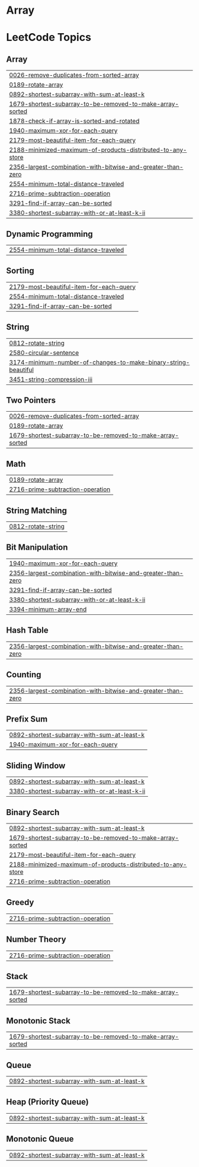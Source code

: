 # Array

<!---LeetCode Topics Start-->
# LeetCode Topics
## Array
|  |
| ------- |
| [0026-remove-duplicates-from-sorted-array](https://github.com/Latasharma26/Array/tree/master/0026-remove-duplicates-from-sorted-array) |
| [0189-rotate-array](https://github.com/Latasharma26/Array/tree/master/0189-rotate-array) |
| [0892-shortest-subarray-with-sum-at-least-k](https://github.com/Latasharma26/Array/tree/master/0892-shortest-subarray-with-sum-at-least-k) |
| [1679-shortest-subarray-to-be-removed-to-make-array-sorted](https://github.com/Latasharma26/Array/tree/master/1679-shortest-subarray-to-be-removed-to-make-array-sorted) |
| [1878-check-if-array-is-sorted-and-rotated](https://github.com/Latasharma26/Array/tree/master/1878-check-if-array-is-sorted-and-rotated) |
| [1940-maximum-xor-for-each-query](https://github.com/Latasharma26/Array/tree/master/1940-maximum-xor-for-each-query) |
| [2179-most-beautiful-item-for-each-query](https://github.com/Latasharma26/Array/tree/master/2179-most-beautiful-item-for-each-query) |
| [2188-minimized-maximum-of-products-distributed-to-any-store](https://github.com/Latasharma26/Array/tree/master/2188-minimized-maximum-of-products-distributed-to-any-store) |
| [2356-largest-combination-with-bitwise-and-greater-than-zero](https://github.com/Latasharma26/Array/tree/master/2356-largest-combination-with-bitwise-and-greater-than-zero) |
| [2554-minimum-total-distance-traveled](https://github.com/Latasharma26/Array/tree/master/2554-minimum-total-distance-traveled) |
| [2716-prime-subtraction-operation](https://github.com/Latasharma26/Array/tree/master/2716-prime-subtraction-operation) |
| [3291-find-if-array-can-be-sorted](https://github.com/Latasharma26/Array/tree/master/3291-find-if-array-can-be-sorted) |
| [3380-shortest-subarray-with-or-at-least-k-ii](https://github.com/Latasharma26/Array/tree/master/3380-shortest-subarray-with-or-at-least-k-ii) |
## Dynamic Programming
|  |
| ------- |
| [2554-minimum-total-distance-traveled](https://github.com/Latasharma26/Array/tree/master/2554-minimum-total-distance-traveled) |
## Sorting
|  |
| ------- |
| [2179-most-beautiful-item-for-each-query](https://github.com/Latasharma26/Array/tree/master/2179-most-beautiful-item-for-each-query) |
| [2554-minimum-total-distance-traveled](https://github.com/Latasharma26/Array/tree/master/2554-minimum-total-distance-traveled) |
| [3291-find-if-array-can-be-sorted](https://github.com/Latasharma26/Array/tree/master/3291-find-if-array-can-be-sorted) |
## String
|  |
| ------- |
| [0812-rotate-string](https://github.com/Latasharma26/Array/tree/master/0812-rotate-string) |
| [2580-circular-sentence](https://github.com/Latasharma26/Array/tree/master/2580-circular-sentence) |
| [3174-minimum-number-of-changes-to-make-binary-string-beautiful](https://github.com/Latasharma26/Array/tree/master/3174-minimum-number-of-changes-to-make-binary-string-beautiful) |
| [3451-string-compression-iii](https://github.com/Latasharma26/Array/tree/master/3451-string-compression-iii) |
## Two Pointers
|  |
| ------- |
| [0026-remove-duplicates-from-sorted-array](https://github.com/Latasharma26/Array/tree/master/0026-remove-duplicates-from-sorted-array) |
| [0189-rotate-array](https://github.com/Latasharma26/Array/tree/master/0189-rotate-array) |
| [1679-shortest-subarray-to-be-removed-to-make-array-sorted](https://github.com/Latasharma26/Array/tree/master/1679-shortest-subarray-to-be-removed-to-make-array-sorted) |
## Math
|  |
| ------- |
| [0189-rotate-array](https://github.com/Latasharma26/Array/tree/master/0189-rotate-array) |
| [2716-prime-subtraction-operation](https://github.com/Latasharma26/Array/tree/master/2716-prime-subtraction-operation) |
## String Matching
|  |
| ------- |
| [0812-rotate-string](https://github.com/Latasharma26/Array/tree/master/0812-rotate-string) |
## Bit Manipulation
|  |
| ------- |
| [1940-maximum-xor-for-each-query](https://github.com/Latasharma26/Array/tree/master/1940-maximum-xor-for-each-query) |
| [2356-largest-combination-with-bitwise-and-greater-than-zero](https://github.com/Latasharma26/Array/tree/master/2356-largest-combination-with-bitwise-and-greater-than-zero) |
| [3291-find-if-array-can-be-sorted](https://github.com/Latasharma26/Array/tree/master/3291-find-if-array-can-be-sorted) |
| [3380-shortest-subarray-with-or-at-least-k-ii](https://github.com/Latasharma26/Array/tree/master/3380-shortest-subarray-with-or-at-least-k-ii) |
| [3394-minimum-array-end](https://github.com/Latasharma26/Array/tree/master/3394-minimum-array-end) |
## Hash Table
|  |
| ------- |
| [2356-largest-combination-with-bitwise-and-greater-than-zero](https://github.com/Latasharma26/Array/tree/master/2356-largest-combination-with-bitwise-and-greater-than-zero) |
## Counting
|  |
| ------- |
| [2356-largest-combination-with-bitwise-and-greater-than-zero](https://github.com/Latasharma26/Array/tree/master/2356-largest-combination-with-bitwise-and-greater-than-zero) |
## Prefix Sum
|  |
| ------- |
| [0892-shortest-subarray-with-sum-at-least-k](https://github.com/Latasharma26/Array/tree/master/0892-shortest-subarray-with-sum-at-least-k) |
| [1940-maximum-xor-for-each-query](https://github.com/Latasharma26/Array/tree/master/1940-maximum-xor-for-each-query) |
## Sliding Window
|  |
| ------- |
| [0892-shortest-subarray-with-sum-at-least-k](https://github.com/Latasharma26/Array/tree/master/0892-shortest-subarray-with-sum-at-least-k) |
| [3380-shortest-subarray-with-or-at-least-k-ii](https://github.com/Latasharma26/Array/tree/master/3380-shortest-subarray-with-or-at-least-k-ii) |
## Binary Search
|  |
| ------- |
| [0892-shortest-subarray-with-sum-at-least-k](https://github.com/Latasharma26/Array/tree/master/0892-shortest-subarray-with-sum-at-least-k) |
| [1679-shortest-subarray-to-be-removed-to-make-array-sorted](https://github.com/Latasharma26/Array/tree/master/1679-shortest-subarray-to-be-removed-to-make-array-sorted) |
| [2179-most-beautiful-item-for-each-query](https://github.com/Latasharma26/Array/tree/master/2179-most-beautiful-item-for-each-query) |
| [2188-minimized-maximum-of-products-distributed-to-any-store](https://github.com/Latasharma26/Array/tree/master/2188-minimized-maximum-of-products-distributed-to-any-store) |
| [2716-prime-subtraction-operation](https://github.com/Latasharma26/Array/tree/master/2716-prime-subtraction-operation) |
## Greedy
|  |
| ------- |
| [2716-prime-subtraction-operation](https://github.com/Latasharma26/Array/tree/master/2716-prime-subtraction-operation) |
## Number Theory
|  |
| ------- |
| [2716-prime-subtraction-operation](https://github.com/Latasharma26/Array/tree/master/2716-prime-subtraction-operation) |
## Stack
|  |
| ------- |
| [1679-shortest-subarray-to-be-removed-to-make-array-sorted](https://github.com/Latasharma26/Array/tree/master/1679-shortest-subarray-to-be-removed-to-make-array-sorted) |
## Monotonic Stack
|  |
| ------- |
| [1679-shortest-subarray-to-be-removed-to-make-array-sorted](https://github.com/Latasharma26/Array/tree/master/1679-shortest-subarray-to-be-removed-to-make-array-sorted) |
## Queue
|  |
| ------- |
| [0892-shortest-subarray-with-sum-at-least-k](https://github.com/Latasharma26/Array/tree/master/0892-shortest-subarray-with-sum-at-least-k) |
## Heap (Priority Queue)
|  |
| ------- |
| [0892-shortest-subarray-with-sum-at-least-k](https://github.com/Latasharma26/Array/tree/master/0892-shortest-subarray-with-sum-at-least-k) |
## Monotonic Queue
|  |
| ------- |
| [0892-shortest-subarray-with-sum-at-least-k](https://github.com/Latasharma26/Array/tree/master/0892-shortest-subarray-with-sum-at-least-k) |
<!---LeetCode Topics End-->